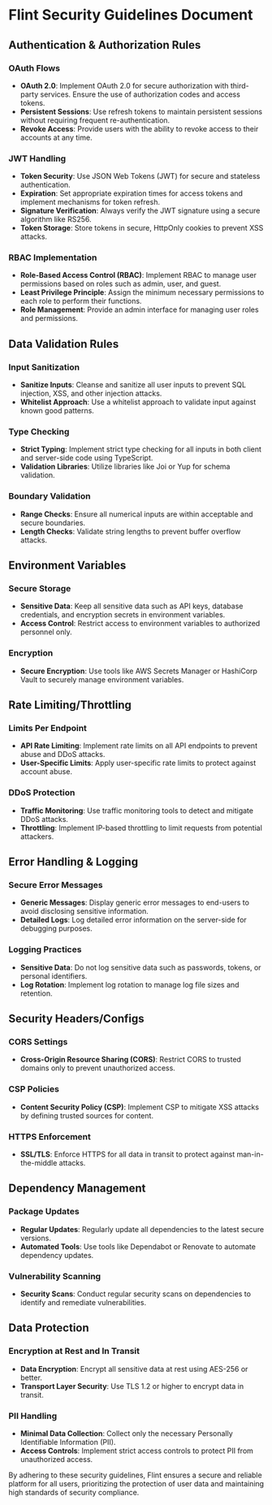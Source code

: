 # Flint Security Guidelines Document

## Authentication & Authorization Rules

### OAuth Flows
- **OAuth 2.0**: Implement OAuth 2.0 for secure authorization with third-party services. Ensure the use of authorization codes and access tokens.
- **Persistent Sessions**: Use refresh tokens to maintain persistent sessions without requiring frequent re-authentication.
- **Revoke Access**: Provide users with the ability to revoke access to their accounts at any time.

### JWT Handling
- **Token Security**: Use JSON Web Tokens (JWT) for secure and stateless authentication.
- **Expiration**: Set appropriate expiration times for access tokens and implement mechanisms for token refresh.
- **Signature Verification**: Always verify the JWT signature using a secure algorithm like RS256.
- **Token Storage**: Store tokens in secure, HttpOnly cookies to prevent XSS attacks.

### RBAC Implementation
- **Role-Based Access Control (RBAC)**: Implement RBAC to manage user permissions based on roles such as admin, user, and guest.
- **Least Privilege Principle**: Assign the minimum necessary permissions to each role to perform their functions.
- **Role Management**: Provide an admin interface for managing user roles and permissions.

## Data Validation Rules

### Input Sanitization
- **Sanitize Inputs**: Cleanse and sanitize all user inputs to prevent SQL injection, XSS, and other injection attacks.
- **Whitelist Approach**: Use a whitelist approach to validate input against known good patterns.

### Type Checking
- **Strict Typing**: Implement strict type checking for all inputs in both client and server-side code using TypeScript.
- **Validation Libraries**: Utilize libraries like Joi or Yup for schema validation.

### Boundary Validation
- **Range Checks**: Ensure all numerical inputs are within acceptable and secure boundaries.
- **Length Checks**: Validate string lengths to prevent buffer overflow attacks.

## Environment Variables

### Secure Storage
- **Sensitive Data**: Keep all sensitive data such as API keys, database credentials, and encryption secrets in environment variables.
- **Access Control**: Restrict access to environment variables to authorized personnel only.

### Encryption
- **Secure Encryption**: Use tools like AWS Secrets Manager or HashiCorp Vault to securely manage environment variables.

## Rate Limiting/Throttling

### Limits Per Endpoint
- **API Rate Limiting**: Implement rate limits on all API endpoints to prevent abuse and DDoS attacks.
- **User-Specific Limits**: Apply user-specific rate limits to protect against account abuse.

### DDoS Protection
- **Traffic Monitoring**: Use traffic monitoring tools to detect and mitigate DDoS attacks.
- **Throttling**: Implement IP-based throttling to limit requests from potential attackers.

## Error Handling & Logging

### Secure Error Messages
- **Generic Messages**: Display generic error messages to end-users to avoid disclosing sensitive information.
- **Detailed Logs**: Log detailed error information on the server-side for debugging purposes.

### Logging Practices
- **Sensitive Data**: Do not log sensitive data such as passwords, tokens, or personal identifiers.
- **Log Rotation**: Implement log rotation to manage log file sizes and retention.

## Security Headers/Configs

### CORS Settings
- **Cross-Origin Resource Sharing (CORS)**: Restrict CORS to trusted domains only to prevent unauthorized access.

### CSP Policies
- **Content Security Policy (CSP)**: Implement CSP to mitigate XSS attacks by defining trusted sources for content.

### HTTPS Enforcement
- **SSL/TLS**: Enforce HTTPS for all data in transit to protect against man-in-the-middle attacks.

## Dependency Management

### Package Updates
- **Regular Updates**: Regularly update all dependencies to the latest secure versions.
- **Automated Tools**: Use tools like Dependabot or Renovate to automate dependency updates.

### Vulnerability Scanning
- **Security Scans**: Conduct regular security scans on dependencies to identify and remediate vulnerabilities.

## Data Protection

### Encryption at Rest and In Transit
- **Data Encryption**: Encrypt all sensitive data at rest using AES-256 or better.
- **Transport Layer Security**: Use TLS 1.2 or higher to encrypt data in transit.

### PII Handling
- **Minimal Data Collection**: Collect only the necessary Personally Identifiable Information (PII).
- **Access Controls**: Implement strict access controls to protect PII from unauthorized access.

By adhering to these security guidelines, Flint ensures a secure and reliable platform for all users, prioritizing the protection of user data and maintaining high standards of security compliance.